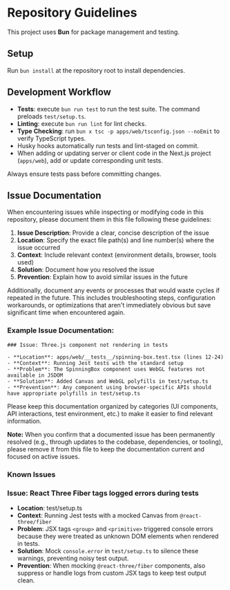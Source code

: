 # Repository Guidelines

This project uses **Bun** for package management and testing.

## Setup

Run `bun install` at the repository root to install dependencies.

## Development Workflow

- **Tests**: execute `bun run test` to run the test suite. The command preloads `test/setup.ts`.
- **Linting**: execute `bun run lint` for lint checks.
- **Type Checking**: run `bun x tsc -p apps/web/tsconfig.json --noEmit` to verify TypeScript types.
- Husky hooks automatically run tests and lint-staged on commit.
- When adding or updating server or client code in the Next.js project (`apps/web`), add or update corresponding unit tests.

Always ensure tests pass before committing changes.

## Issue Documentation

When encountering issues while inspecting or modifying code in this repository, please document them in this file following these guidelines:

1. **Issue Description**: Provide a clear, concise description of the issue
2. **Location**: Specify the exact file path(s) and line number(s) where the issue occurred
3. **Context**: Include relevant context (environment details, browser, tools used)
4. **Solution**: Document how you resolved the issue
5. **Prevention**: Explain how to avoid similar issues in the future

Additionally, document any events or processes that would waste cycles if repeated in the future. This includes troubleshooting steps, configuration workarounds, or optimizations that aren't immediately obvious but save significant time when encountered again.

### Example Issue Documentation:

```
### Issue: Three.js component not rendering in tests

- **Location**: apps/web/__tests__/spinning-box.test.tsx (lines 12-24)
- **Context**: Running Jest tests with the standard setup
- **Problem**: The SpinningBox component uses WebGL features not available in JSDOM
- **Solution**: Added Canvas and WebGL polyfills in test/setup.ts
- **Prevention**: Any component using browser-specific APIs should have appropriate polyfills in test/setup.ts
```

Please keep this documentation organized by categories (UI components, API interactions, test environment, etc.) to make it easier to find relevant information.

**Note:** When you confirm that a documented issue has been permanently resolved (e.g., through updates to the codebase, dependencies, or tooling), please remove it from this file to keep the documentation current and focused on active issues.

### Known Issues

<!-- Add documented issues below this line following the example format -->
### Issue: React Three Fiber tags logged errors during tests

- **Location**: test/setup.ts
- **Context**: Running Jest tests with a mocked Canvas from `@react-three/fiber`
- **Problem**: JSX tags `<group>` and `<primitive>` triggered console errors
  because they were treated as unknown DOM elements when rendered in tests.
- **Solution**: Mock `console.error` in `test/setup.ts` to silence these
  warnings, preventing noisy test output.
- **Prevention**: When mocking `@react-three/fiber` components, also suppress or
  handle logs from custom JSX tags to keep test output clean.

